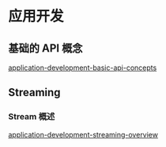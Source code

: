 # 应用开发

## 基础的 API 概念
[application-development-basic-api-concepts](application-development-basic-api-concepts.md)

## Streaming

### Stream 概述
[application-development-streaming-overview](application-development-streaming-overview.md)